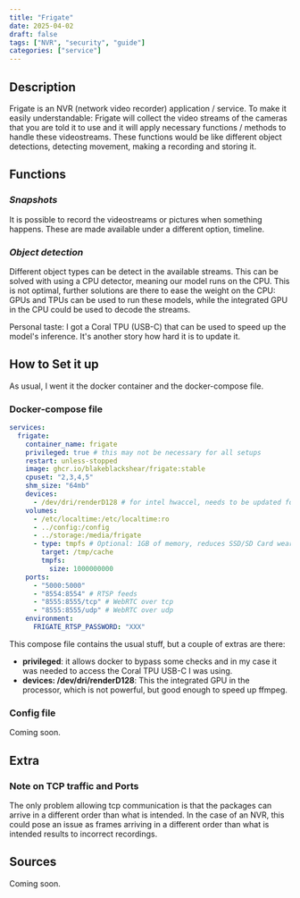 ```yaml
---
title: "Frigate"
date: 2025-04-02
draft: false
tags: ["NVR", "security", "guide"]
categories: ["service"]
---
```

## Description

Frigate is an NVR (network video recorder) application / service. To make it easily understandable: Frigate will collect the video streams of the cameras that you are told it to use and it will apply necessary functions / methods to handle these videostreams. These functions would be like different object detections, detecting movement, making a recording and storing it.

## Functions

### *Snapshots*
It is possible to record the videostreams or pictures when something happens. These are made available under a different option, timeline.

### *Object detection*
Different object types can be detect in the available streams. This can be solved with using a CPU detector, meaning our model runs on the CPU. This is not optimal, further solutions are there to ease the weight on the CPU: GPUs and TPUs can be used to run these models, while the integrated GPU in the CPU could be used to decode the streams.

Personal taste: I got a Coral TPU (USB-C) that can be used to speed up the model's inference. It's another story how hard it is to update it.

## How to Set it up
As usual, I went it the docker container and the docker-compose file.

### Docker-compose file
```yaml
services:
  frigate:
    container_name: frigate
    privileged: true # this may not be necessary for all setups
    restart: unless-stopped
    image: ghcr.io/blakeblackshear/frigate:stable
    cpuset: "2,3,4,5"
    shm_size: "64mb"
    devices:
      - /dev/dri/renderD128 # for intel hwaccel, needs to be updated for your hardware
    volumes:
      - /etc/localtime:/etc/localtime:ro
      - ../config:/config
      - ../storage:/media/frigate
      - type: tmpfs # Optional: 1GB of memory, reduces SSD/SD Card wear
        target: /tmp/cache
        tmpfs:
          size: 1000000000
    ports:
      - "5000:5000"
      - "8554:8554" # RTSP feeds
      - "8555:8555/tcp" # WebRTC over tcp
      - "8555:8555/udp" # WebRTC over udp
    environment:
      FRIGATE_RTSP_PASSWORD: "XXX"
```
This compose file contains the usual stuff, but a couple of extras are there:
- **privileged**: it allows docker to bypass some checks and in my case it was needed to access the Coral TPU USB-C I was using. 
- **devices: /dev/dri/renderD128**: This the integrated GPU in the processor, which is not powerful, but good enough to speed up ffmpeg.

### Config file

Coming soon.
## Extra

### Note on TCP traffic and Ports
The only problem allowing tcp communication is that the packages can arrive in a different order than what is intended. In the case of an NVR, this could pose an issue as frames arriving in a different order than what is intended results to incorrect recordings.

## Sources

Coming soon.
